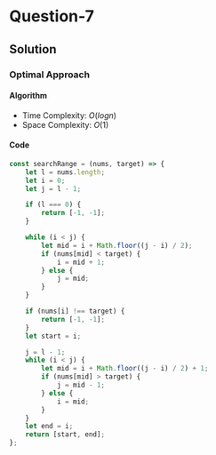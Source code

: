 # Question-7


## Solution


### Optimal Approach


#### Algorithm


- Time Complexity: $O(log n)$
- Space Complexity: $O(1)$


#### Code


```javascript
const searchRange = (nums, target) => {
    let l = nums.length;
    let i = 0;
    let j = l - 1;

    if (l === 0) {
        return [-1, -1];
    }

    while (i < j) {
        let mid = i + Math.floor((j - i) / 2);
        if (nums[mid] < target) {
            i = mid + 1;
        } else {
            j = mid;
        }
    }

    if (nums[i] !== target) {
        return [-1, -1];
    }
    let start = i;

    j = l - 1;
    while (i < j) {
        let mid = i + Math.floor((j - i) / 2) + 1;
        if (nums[mid] > target) {
            j = mid - 1;
        } else {
            i = mid;
        }
    }
    let end = i;
    return [start, end];
};
```